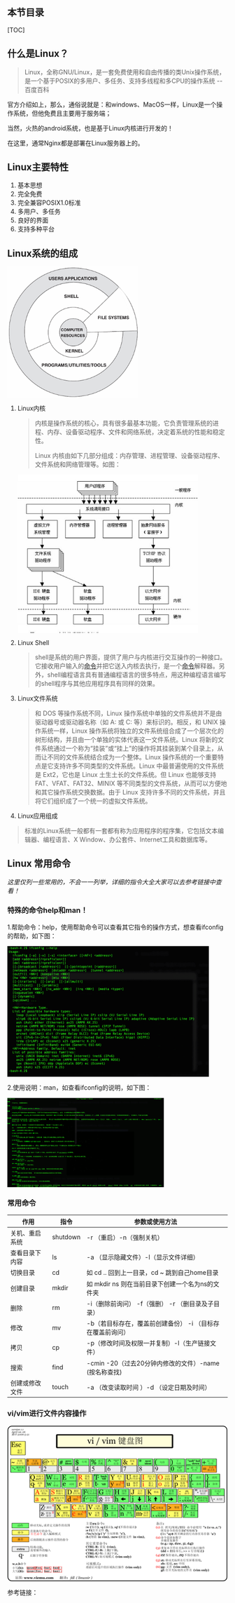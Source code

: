 ## 本节目录

[TOC]



## 什么是Linux？

> Linux，全称GNU/Linux，是一套免费使用和自由传播的类Unix操作系统，是一个基于POSIX的多用户、多任务、支持多线程和多CPU的操作系统 --百度百科

官方介绍如上，那么，通俗说就是：和windows、MacOS一样，Linux是一个操作系统，但他免费且主要用于服务端；

当然，火热的android系统，也是基于Linux内核进行开发的！

在这里，通常Nginx都是部署在Linux服务器上的。

## Linux主要特性

1. 基本思想
2. 完全免费
3. 完全兼容POSIX1.0标准
4. 多用户、多任务
5. 良好的界面
6. 支持多种平台

## Linux系统的组成

<img src="./image/shell.png" alt="Linux组成" style="zoom:75%;" align="center"/>

1. Linux内核

   > 内核是操作系统的核心，具有很多最基本功能，它负责管理系统的进程、内存、设备驱动程序、文件和网络系统，决定着系统的性能和稳定性。
   >
   > Linux 内核由如下几部分组成：内存管理、进程管理、设备驱动程序、文件系统和网络管理等。如图：

   <img src="./image/core.jpeg" alt="Linux组成" style="zoom:75%;" align="center"/>

2. Linux Shell

   > shell是系统的用户界面，提供了用户与内核进行交互操作的一种接口。它接收用户输入的[命令](https://www.linuxcool.com/)并把它送入内核去执行，是一个[命令](https://www.linuxcool.com/)解释器。另外，shell编程语言具有普通编程语言的很多特点，用这种编程语言编写的shell程序与其他应用程序具有同样的效果。

3. Linux文件系统

   > 和 DOS 等操作系统不同，Linux 操作系统中单独的文件系统并不是由驱动器号或驱动器名称（如 A: 或 C: 等）来标识的。相反，和 UNIX 操作系统一样，Linux 操作系统将独立的文件系统组合成了一个层次化的树形结构，并且由一个单独的实体代表这一文件系统。Linux 将新的文件系统通过一个称为“挂装”或“挂上”的操作将其挂装到某个目录上，从而让不同的文件系统结合成为一个整体。Linux 操作系统的一个重要特点是它支持许多不同类型的文件系统。Linux 中最普遍使用的文件系统是 Ext2，它也是 Linux 土生土长的文件系统。但 Linux 也能够支持 FAT、VFAT、FAT32、MINIX 等不同类型的文件系统，从而可以方便地和其它操作系统交换数据。由于 Linux 支持许多不同的文件系统，并且将它们组织成了一个统一的虚拟文件系统。

4. Linux应用组成

> 标准的Linux系统一般都有一套都有称为应用程序的程序集，它包括文本编辑器、编程语言、X Window、办公套件、Internet工具和数据库等。

## Linux 常用命令

*这里仅列一些常用的，不会一一列举，详细的指令大全大家可以去参考链接中查看！*

### 特殊的命令help和man！

1.帮助命令：help，使用帮助命令可以查看其它指令的操作方式，想查看ifconfig的帮助，如下图：

<img src="./image/help.png" alt="Linux组成" style="zoom:45%;" align="center"/>

2.使用说明：man，如查看ifconfig的说明，如下图：

<img src="./image/man.png" alt="Linux组成" style="zoom:35%;" align="center"/>

### 常用命令

| 作用           | 指令     | 参数或使用方法                                             |
| -------------- | -------- | ---------------------------------------------------------- |
| 关机、重启系统 | shutdown | -r （重启）-n（强制关机）                                  |
| 查看目录下内容 | ls       | -a （显示隐藏文件）-l（显示文件详细）                      |
| 切换目录       | cd       | 如 cd .. 回到上一目录，cd ~ 跳到自己home目录               |
| 创建目录       | mkdir    | 如 mkdir ns 则在当前目录下创建一个名为ns的文件夹           |
| 删除           | rm       | -i（删除前询问） -f（强删） -r （删目录及子目录）          |
| 修改           | mv       | -b（若目标存在，覆盖前创建备份） -i （目标存在覆盖前询问） |
| 拷贝           | cp       | -p（修改时间及权限一并复制）-l（生产链接文件）             |
| 搜索           | find     | -cmin -20（过去20分钟内修改的文件）-name (按名称查找)      |
| 创建或修改文件 | touch    | -a （改变读取时间 ）-d （设定日期及时间）                  |

### vi/vim进行文件内容操作

<img src="./image/vi-vim.gif" alt="Linux组成" style="zoom:80%;" align="center"/>

参考链接：

[1]: https://www.linuxprobe.com/linux-system-structure.html	"带你真正认识Linux 系统结构"
[2]: https://www.runoob.com/linux/linux-command-manual.html	"菜鸟Linux命令"

